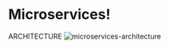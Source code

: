 # Microservices!
ARCHITECTURE
![microservices-architecture](https://user-images.githubusercontent.com/69812257/188005970-fd004ec8-ee57-4ad0-a20c-888bbed93def.png)

